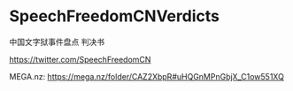# SpeechFreedomCNVerdicts

中国文字狱事件盘点 判决书

<https://twitter.com/SpeechFreedomCN>

MEGA.nz: <https://mega.nz/folder/CAZ2XbpR#uHQGnMPnGbjX_C1ow551XQ>
